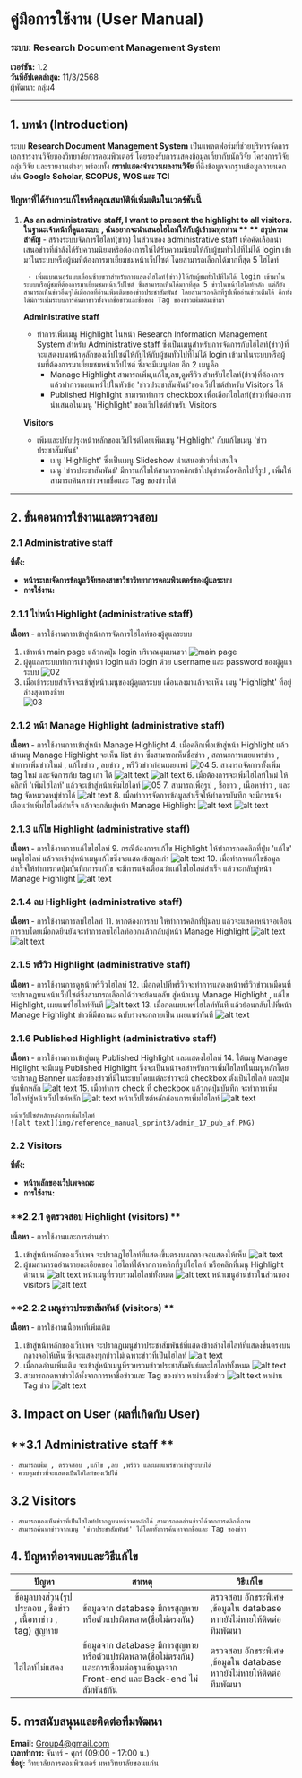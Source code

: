 
# **คู่มือการใช้งาน (User Manual)**

### **ระบบ: Research Document Management System**

**เวอร์ชัน:** 1.2\
**วันที่อัปเดตล่าสุด:** 11/3/2568\
ผู้พัฒนา: กลุ่ม4

---

## **1. บทนำ (Introduction)**

ระบบ **Research Document Management System** เป็นแพลตฟอร์มที่ช่วยบริหารจัดการเอกสารงานวิจัยของวิทยาลัยการคอมพิวเตอร์ โดยรองรับการแสดงข้อมูลเกี่ยวกับนักวิจัย โครงการวิจัย กลุ่มวิจัย และรายงานต่างๆ พร้อมทั้ง **กราฟแสดงจำนวนผลงานวิจัย** ที่ดึงข้อมูลจากฐานข้อมูลภายนอก เช่น **Google Scholar, SCOPUS, WOS และ TCI**

### **ปัญหาที่ได้รับการแก้ไขหรือคุณสมบัติที่เพิ่มเติมในเวอร์ชันนี้**

1. **As an administrative staff, I want to present the highlight to all visitors.**
   **ในฐานะเจ้าหน้าที่ดูแลระบบ , ฉันอยากจะนำเสนอไฮไลท์ให้กับผู้เข้าชมทุกท่าน **
   ** สรุปความสำคัญ**
        - สร้างระบบจัดการไฮไลท์(ข่าว) ในส่วนของ  administrative staff เพื่อคัดเลือกนำเสนอข่าวที่กำลังได้รับความนิยมหรือต้องการให้ได้รับความนิยมให้กับผู้ชมทั่วไปที่ไม่ได้ login เข้ามาในระบบหรือผู้ชมที่ต้องการมาเยี่ยมชมหน้าเว็ปไซต์ โดยสามารถเลือกได้มากที่สุด 5 ไฮไลท์
  
        - เพิ่มแบนเนอร์แบบเลื่อนซ้ายขวาสำหรับการแสดงไฮไลท์(ข่าว)ให้กับผู้ชมทั่วไปที่ไม่ได้ login เข้ามาในระบบหรือผู้ชมที่ต้องการมาเยี่ยมชมหน้าเว็ปไซต์ ซึ่งสามารถเห็นได้มากที่สุด 5 ข่าวในหน้าไฮไลท์หลัก แต่ก็ยังสามารถเห็นข่าวอื่นๆได้เมื่อกดที่อ่านเพิ่มเติมของข่าวประชาสัมพันธ์ โดยสามารถคลิกที่รูปเพื่ออ่านข่าวเต็มได้ อีกทั้งได้มีการเพิ่มระบบการค้นหาข่าวทั้งจากชื่อข่าวและชื่อของ Tag ของข่าวเพิ่มเติมเข้ามา
  
    **Administrative staff**
   - ทำการเพิ่มเมนู Highlight ในหน้า Research Information Management System สำหรับ Administrative staff ซึ่งเป็นเมนูสำหรับการจัดการกับไฮไลท์(ข่าว)ที่จะแสดงบนหน้าหลักของเว็ปไซต์ให้กับให้กับผู้ชมทั่วไปที่ไม่ได้ login เข้ามาในระบบหรือผู้ชมที่ต้องการมาเยี่ยมชมหน้าเว็ปไซต์ ซึ่งจะมีเมนูย่อย อีก 2 เมนูคือ
     - Manage Highlight
        สามารถเพิ่ม,แก้ไข,ลบ,ดูพรีวิว สำหรับไฮไลท์(ข่าว)ที่ต้องการแล้วทำการเผยแพร่ไปในหัวข้อ 'ข่าวประชาสัมพันธ์'ของเว็ปไซต์สำหรับ Visitors ได้
     - Published Highlight 
        สามารถทำการ checkbox เพื่อเลือกไฮไลท์(ข่าว)ที่ต้องการนำเสนอในเมนู 'Highlight' ของเว็ปไซต์สำหรับ Visitors
  
    **Visitors**
    - เพิ่มและปรับปรุงหน้าหลักของเว็ปไซต์โดยเพิ่มเมนู 'Highlight' กับแก้ไขเมนู 'ข่าวประชาสัมพันธ์' 
      - เมนู 'Highlight' ซึ่งเป็นเมนู Slideshow นำเสนอข่าวที่น่าสนใจ
      - เมนู 'ข่าวประชาสัมพันธ์' มีการแก้ไขให้สามารถคลิกเข้าไปดูข่าวเมื่อคลิกไปที่รูป , เพิ่มให้สามารถค้นหาข่าวจากชื่อและ Tag ของข่าวได้


---

## **2. ขั้นตอนการใช้งานและตรวจสอบ**

### **2.1 Administrative staff**
**ที่ตั้ง:**

- **หน้าระบบจัดการข้อมูลวิจัยของสาขาวิชาวิทยาการคอมพิวเตอร์ของผู้แลระบบ**
- **การใช้งาน:**
### **2.1.1 ไปหน้า Highlight (administrative staff)**
**เนื้อหา** - การใช้งานการเข้าสู่หน้าการจัดการไฮไลท์ของผู้ดูแลระบบ

1. เข้าหน้า main page แล้วกดปุ่ม login บริเวณมุมบนขวา
   ![main page](img/reference_manual_sprint3/admin_1_mainpage.PNG)
2. ผู้ดูแลลระบบทำการเข้าสู่หน้า login แล้ว login ด้วย username และ password ของผู้ดูแลระบบ
   ![02](img/reference_manual_sprint3/admin_2_login'.PNG)
3. เมื่อเข้าระบบสำเร็จจะเข้าสู่หน้าเมนูของผู้ดูแลระบบ เลื่อนลงมาแล้วจะเห็น เมนู 'Highlight' ที่อยู่ล่างสุดทางซ้าย \
   ![03](img/reference_manual_sprint3/admin_3_tohighlight.PNG)

### **2.1.2 หน้า Manage Highlight (administrative staff)**
**เนื้อหา** - การใช้งานการเข้าสู่หน้า Manage Highlight
4. เมื่อคลิกเพื่อเข้าสู่หน้า Highlight แล้วเข้าเมนู Manage Highlight จะเห็น list ข่าว ซึ่งสามารถเห็นชื่อข่าว , สถานะการเผยแพร่ข่าว , ทำการเพิ่มข่าวใหม่ , แก้ไขข่าว , ลบข่าว , พรีวิวข่าวก่อนเผยแพร่
   ![04](img/reference_manual_sprint3/admin_4_manage.PNG)
5. สามารถจัดการทั้งเพิ่ม tag ใหม่ และจัดการกับ tag เก่า ได้ 
    ![alt text](img/reference_manual_sprint3/admin_7_addtag_1.PNG)
    ![alt text](img/reference_manual_sprint3/admin_8_addtag_2.PNG)
6. เมื่อต้องการจะเพิ่มไฮไลท์ใหม่ ให้คลิกที่ 'เพิ่มไฮไลท์' แล้วจะเข้าสู่หน้าเพิ่มไฮไลท์
    ![05](img/reference_manual_sprint3/admin_5_add.PNG)
7. สามารถเพื่อรูป , ชื่อข่าว , เนื้อหาข่าว , และ tag จัดหมวดหมู่ข่าวได้ 
   ![alt text](img/reference_manual_sprint3/admin_6_addhi_2.PNG)
8.  เมื่อทำการจัดการข้อมูลสำเร็จให้ทำการบันทึก จะมีการแจ้งเตือนว่าเพิ่มไฮไลต์สำเร็จ แล้วจะกลับสู่หน้า Manage Highlight 
    ![alt text](img/reference_manual_sprint3/admin_9_save.PNG)
    ![alt text](img/reference_manual_sprint3/admin_10_manage.PNG)

### **2.1.3 แก้ไข Highlight (administrative staff)**
**เนื้อหา** - การใช้งานการแก้ไขไฮไลท์
9.  กรณีต้องการแก้ไข Highlight ให้ทำการกดคลิกที่ปุ่ม 'แก้ไข' เมนูไฮไลท์ แล้วจะเข้าสู่หน้าเมนูแก้ไขซึ่งจะแสดงข้อมูลเก่า
    ![alt text](img/reference_manual_sprint3/admin_11_edit.PNG)
10. เมื่อทำการแก้ไขข้อมูลสำเร็จให้ทำการกดปุ่มบันทึกการแก้ไข จะมีการแจ้งเตือนว่าเเก้ไขไฮไลต์สำเร็จ แล้วจะกลับสู่หน้า Manage Highlight 
    ![alt text](img/reference_manual_sprint3/admin_11_edit2.PNG)

### **2.1.4 ลบ Highlight (administrative staff)**
**เนื้อหา** - การใช้งานการลบไฮไลท์
11. หากต้องการลบ ให้ทำการคลิกที่ปุ่มลบ แล้วจะแสดงหน้าจอเตือนการลบโดยเมื่อกดยืนยันจะทำการลบไฮไลท์ออกแล้วกลับสู่หน้า Manage Highlight 
    ![alt text](img/reference_manual_sprint3/admin_12_del.PNG)
    ![alt text](img/reference_manual_sprint3/admin_13_del2.PNG)

### **2.1.5 พรีวิว Highlight (administrative staff)**
**เนื้อหา** - การใช้งานการดูหน้าพรีวิวไฮไลท์
12. เมื่อกดไปที่พรีวิวจะทำการแสดงหน้าพรีวิวข่าวเหมือนที่จะปรากฏบนหน้าเว็ปไซต์ซึ่งสามารถเลือกได้ว่าจะย้อนกลับ สู่หน้าเมนู Manage Highlight , แก้ไข Highlight, เผยแพร่ไฮไลท์ทันที
    ![alt text](img/reference_manual_sprint3/admin_14_high.PNG)
13. เมื่อกดเผยแพร่ไฮไลท์ทันที แล้วย้อนกลับไปที่หน้า Manage Highlight ข่าวที่มีสถานะ ฉบับร่างจะกลายเป็น เผยแพร่ทันที 
    ![alt text](img/reference_manual_sprint3/admin_15_high.PNG)

### **2.1.6 Published Highlight (administrative staff)**
**เนื้อหา** - การใช้งานการเข้าสู่เมนู Published Highlight และแสดงไฮไลท์
14. ใต้เมนู Manage Higlight จะมีเมนู Published Highlight ซึ่งจะเป็นหน้าจอสำหรับการเพิ่มไฮไลท์ในเมนูหลักโดยจะปรากฏ Banner และชื่อของข่าวที่มีในระบบโดยแต่ละข่าวจะมี checkbox ตั้งเป็นไฮไลท์  และปุ่มบันทึกหลัก
    ![alt text](img/reference_manual_sprint3/admin_15_pub_up.PNG)
15. เมื่อทำการ check ที่ checkbox แล้วกดปุ่มบันทึก จะทำการเพิ่มไฮไลท์สู่หน้าเว็ปไซต์หลัก 
    ![alt text](img/reference_manual_sprint3/admin_16_pub.PNG)
    หน้าเว็ปไซต์หลักก่อนการเพิ่มไฮไลท์
    ![alt text](img/reference_manual_sprint3/admin_16_pub_bf.PNG)

    หน้าเว็ปไซต์หลักหลังการเพิ่มไฮไลท์
    ![alt text](img/reference_manual_sprint3/admin_17_pub_af.PNG)

### **2.2 Visitors**


**ที่ตั้ง:**

- **หน้าหลักของเว็ปเพจคณะ**
- **การใช้งาน:**

### **2.2.1 ดูตรวจสอบ Highlight (visitors) **
**เนื้อหา** - การใช้งานและการอ่านข่าว
1. เข้าสู่หน้าหลักของเว็ปเพจ จะปรากฏไฮไลท์ที่แสดงขึ้นตรงบนกลางจอแสดงให้เห็น
   ![alt text](img/reference_manual_sprint3/visitors_1_mainpage.PNG)
2. ผู้ชมสามารถอ่านรายละเอียดของ ไฮไลท์ได้จากการคลิกที่รูปไฮไลท์ หรือคลิกที่เมนู Highlight ด้านบน 
   ![alt text](img/reference_manual_sprint3/visitors_2_mainpage.PNG)
   หน้าเมนูที่รวบรวมไฮไลท์ทั้งหมด 
   ![alt text](img/reference_manual_sprint3/visitors_3_allhightlight.PNG)
   หน้าเมนูอ่านข่าวในส่วนของ visitors 
   ![alt text](img/reference_manual_sprint3/visitors_4_inspect.PNG)

### **2.2.2 เมนูข่าวประชาสัมพันธ์ (visitors) **
**เนื้อหา** - การใช้งานเนื้อหาที่เพิ่มเติม
1. เข้าสู่หน้าหลักของเว็ปเพจ จะปรากฏเมนูข่าวประชาสัมพันธ์ที่แสดงข้างล่างไฮไลท์ที่แสดงขึ้นตรงบนกลางจอให้เห็น ซึ่งจะแสดงทุกข่าวไม่เฉพาะข่าวที่เป็นไฮไลท์
   ![alt text](img/reference_manual_sprint3/visitors_5_mainpage.PNG)
2. เมื่อกดอ่านเพิ่มเติม จะเข้าสู่หน้าเมนูที่รวบรวมข่าวประชาสัมพันธ์และไฮไลท์ทั้งหมด 
   ![alt text](img/reference_manual_sprint3/visitors_3_allhightlight.PNG)
3. สามารถกดหาข่าวได้ทั้งจากการหาชื่อข่าวและ Tag ของข่าว 
   หาผ่านชื่อข่าว
   ![alt text](img/reference_manual_sprint3/visitors_5_search_name.PNG)
   หาผ่าน Tag ข่าว
   ![alt text](img/reference_manual_sprint3/visitors_6_search_tag.PNG)

## **3. Impact on User (ผลที่เกิดกับ User)**
## **3.1 Administrative staff **
    - สามารถเพิ่ม , ตรวจสอบ ,แก้ไข ,ลบ ,พรีวิว และเผยแพร่ข่าวเข้าสู่ระบบได้
    - ควบคุมข่าวที่จะแสดงเป็นไฮไลท์ของเว็ปได้
## **3.2 Visitors**
    - สามารถมองเห็นข่าวที่เป็นไฮไลท์ปรากฏบนหน้าจอหลักได้ สามารถกดอ่านข่าวได้จากการคลิกที่ภาพ
    - สามารถค้นหาข่าวจากเมนู 'ข่าวประชาสัมพันธ์' ได้โดยทั้งการค้นหาจากชื่อและ Tag ของข่าว


## **4. ปัญหาที่อาจพบและวิธีแก้ไข**

| ปัญหา                          | สาเหตุ                    | วิธีแก้ไข                                           |
| ------------------------------ | ------------------------- | --------------------------------------------------- |
|ข้อมูลบางส่วน(รูปประกอบ , ชื่อข่าว , เนื้อหาข่าว , tag) สูญหาย | ข้อมูลจาก database มีการสูญหายหรือตัวแปรผิดพลาด(ชื่อไม่ตรงกัน) | ตรวจสอบ อักขระพิเศษ ,ข้อมูลใน database หากยังไม่หายให้ติดต่อทีมพัฒนา |
|ไฮไลท์ไม่แสดง | ข้อมูลจาก database มีการสูญหายหรือตัวแปรผิดพลาด(ชื่อไม่ตรงกัน) และการเชื่อมต่อฐานข้อมูลจาก Front-end และ Back-end ไม่สัมพันธ์กัน | ตรวจสอบ อักขระพิเศษ ,ข้อมูลใน database หากยังไม่หายให้ติดต่อทีมพัฒนา |




## **5. การสนับสนุนและติดต่อทีมพัฒนา**

**Email:** [Group4@gmail.com](mailto\:support@kku.ac.th)\
**เวลาทำการ:** จันทร์ - ศุกร์ (09:00 - 17:00 น.)\
**ที่อยู่:** วิทยาลัยการคอมพิวเตอร์ มหาวิทยาลัยขอนแก่น



